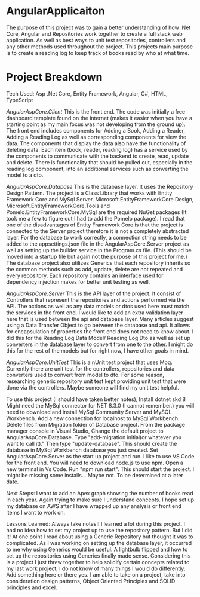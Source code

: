 # AngularApplicaiton
The purpose of this project was to gain a better understanding of how .Net Core, Angular and Repositories work together to create a full stack web application. 
As well as best ways to unit test repositories, controllers and any other methods used throughout the project. This projects main purpose is to create a reading
log to keep track of books read by who at what time.

# Project Breakdown
Tech Used: Asp .Net Core, Entity Framework, Angular, C#, HTML, TypeScript

*AngularAspCore.Client*
This is the front end. The code was initially a free dashboard template found on the internet (makes it easier when you have a starting point as my main focus was not developing from the ground up).
The front end includes components for Adding a Book, Adding a Reader, Adding a Reading Log as well as corresponding components for view the data. The components that display the data also have the 
functionality of deleting data. Each item (book, reader, reading log) has a service used by the components to communicate with the backend to create, read, update and delete. There is functionality
that should be pulled out, especially in the reading log component, into an additional services such as converting the model to a dto. 

*AngularAspCore.Database*
This is the database layer. It uses the Repository Design Pattern. The project is a Class Library that works with Entity Framework Core and MySql Server.
Microsoft.EntityFrameworkCore.Design, Microsoft.EntityFrameworkCore.Tools and Pomelo.EntityFrameworkCore.MySql are the required NuGet packages (It took me
a few to figure out I had to add the Pomelo package). I read that one of the disadvantages of Entity Framework Core is that the project is connected to the Server project therefore
it is not a completely abstracted layer. For the database to work correctly, a connection string needs to be added to the appsettings.json file in the AngularAspCore.Server project as 
well as setting up the builder service in the Program.cs file. (This should be moved into a startup file but again not the purpose of this project for me.) The database project also 
utilizes Generics that each repository inherits so the common methods such as add, update, delete are not repeated and every repository. Each repository contains an interface used for dependency injection
makes for better unit testing as well. 

*AngularAspCore.Server*
This is the API layer of the project. It consist of Controllers that represent the repositories and actions performed via the API. The actions as well as any data models or dtos used here must match the 
services in the front end. I would like to add an extra validation layer here that is used between the api and database layer. Many articles suggest using a Data Transfer Object to go between the database
and api. It allows for encapsulation of properties the front end does not need to know about. I did this for the Reading Log Data Model/ Reading Log Dto as well as set up converters in the database layer 
to convert from one to the other. I might do this for the rest of the models but for right now, I have other goals in mind. 

*AngularAspCore.UnitTest*
This is a nUnit test project that uses Moq. Currently there are unit test for the controllers, repositories and data converters used to convert from model to dto. For some reason, researching generic 
repository unit test kept providing unit test that were done via the controllers. Maybe someone will find my unit test helpful. 

To use this project (I should have taken better notes), 
Install dotnet skd 8
Might need the MySql connector for NET 8.3.0 (I cannot remember.)
you will need to download and install MySql Community Server and MySQL Workbench. Add a new connection for localhost to MySql Workbench. Delete files from Migration folder of Database project. 
From the package manager console in Visual Studio, Change the default project to AngularAspCore.Database. Type "add-migration initial(or whatever you want to call it)." Then type "update-database".
This should create the database in MySql Workbench database you just created. Set AngularAspCore.Server as the start up project and run. 
I like to use VS Code for the front end. You will need to download node.js to use npm. Open a new terminal in Vs Code. Run "npm run start". This should start the project. 
I might be missing some installs... Maybe not. To be determined at a later date. 

Next Steps:
I want to add an Apex graph showing the number of books read in each year. Again trying to make sure I understand concepts. I hope set up my database on AWS after I have wrapped up any analysis or front end items I want to work on. 

Lessons Learned:
Always take notes!! I learned a lot during this project. I had no idea how to set my project up to use the repository pattern. But I did it! At one point I read about using a Generic Repository but thought it was to complicated.
As I was working on setting up the database layer, it occurred to me why using Generics would be useful. A lightbulb flipped and how to set up the repositories using Generics finally made sense. Considering this is a project I just 
threw together to help solidify certain concepts related to my last work project, I do not know of many things I would do differently. Add something here or there yes. I am able to take on a project, take into consideration design patterns, Object Oriented Principles and SOLID principles and excel. 


